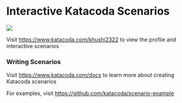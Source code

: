 # Interactive Katacoda Scenarios

[![](http://shields.katacoda.com/katacoda/khushi2322/count.svg)](https://www.katacoda.com/khushi2322 "Get your profile on Katacoda.com")

Visit https://www.katacoda.com/khushi2322 to view the profile and interactive scenarios

### Writing Scenarios
Visit https://www.katacoda.com/docs to learn more about creating Katacoda scenarios

For examples, visit https://github.com/katacoda/scenario-example
